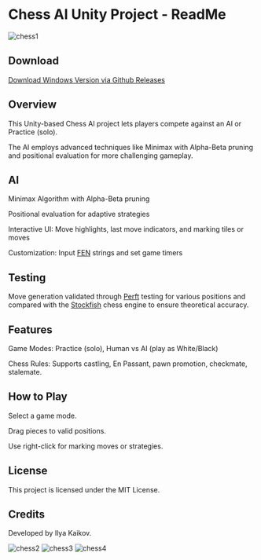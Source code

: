 # Chess AI Unity Project - ReadMe
![chess1](https://github.com/user-attachments/assets/09725026-a0ab-4dcd-a921-c3aa425ac543)

## Download

[Download Windows Version via Github Releases](https://github.com/IlyaKaikov/Chess-AI/releases/tag/v1.0.0)

## Overview

This Unity-based Chess AI project lets players compete against an AI or Practice (solo).

The AI employs advanced techniques like Minimax with Alpha-Beta pruning and positional evaluation for more challenging gameplay.

## AI

Minimax Algorithm with Alpha-Beta pruning

Positional evaluation for adaptive strategies

Interactive UI: Move highlights, last move indicators, and marking tiles or moves

Customization: Input [FEN](https://www.chessprogramming.org/Forsyth-Edwards_Notation) strings and set game timers

## Testing

Move generation validated through [Perft](https://www.chessprogramming.org/Perft_Results) testing for various positions and compared with the [Stockfish](https://www.chessprogramming.org/Stockfish) chess engine to ensure theoretical accuracy.

## Features

Game Modes: Practice (solo), Human vs AI (play as White/Black)

Chess Rules: Supports castling, En Passant, pawn promotion, checkmate, stalemate.

## How to Play

Select a game mode.

Drag pieces to valid positions.

Use right-click for marking moves or strategies.

## License

This project is licensed under the MIT License.

## Credits

Developed by Ilya Kaikov.

![chess2](https://github.com/user-attachments/assets/103a4190-4aa9-4ed9-9fa6-b389f6752307)
![chess3](https://github.com/user-attachments/assets/1055d2fb-e2dd-4a72-aa2f-908434efc552)
![chess4](https://github.com/user-attachments/assets/459fe76c-dd23-4284-bbbc-35a01abd4b34)
